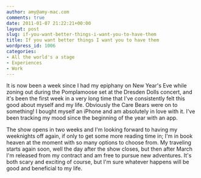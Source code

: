 ```yaml
---
author: amy@amy-mac.com
comments: true
date: 2011-01-07 21:22:21+00:00
layout: post
slug: if-you-want-better-things-i-want-you-to-have-them
title: If you want better things I want you to have them
wordpress_id: 1006
categories:
- All the world's a stage
- Experiences
- Work
---
```


It is now been a week since I had my epiphany on New Year's Eve while zoning out during the Pomplamoose set at the Dresden Dolls concert, and it's been the first week in a very long time that I've consistently felt this good about myself and my life. Obviously the Care Bears were on to something! I bought myself an iPhone and am absolutely in love with it. I've been tracking my mood since the beginning of the year with an app.

The show opens in two weeks and I'm looking forward to having my weeknights off again, if only to get some more reading time in; I'm in book heaven at the moment with so many options to choose from. My traveling starts again soon, well the day after the show closes, but then after March I'm released from my contract and am free to pursue new adventures. It's both scary and exciting of course, but I'm sure whatever happens will be good and beneficial to my life.
